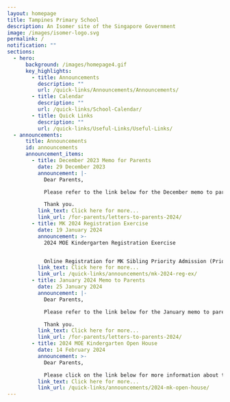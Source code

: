 ```yaml
---
layout: homepage
title: Tampines Primary School
description: An Isomer site of the Singapore Government
image: /images/isomer-logo.svg
permalink: /
notification: ""
sections:
  - hero:
      background: /images/homepage4.gif
      key_highlights:
        - title: Announcements
          description: ""
          url: /quick-links/Announcements/Announcements/
        - title: Calendar
          description: ""
          url: /quick-links/School-Calendar/
        - title: Quick Links
          description: ""
          url: /quick-links/Useful-Links/Useful-Links/
  - announcements:
      title: Announcements
      id: announcements
      announcement_items:
        - title: December 2023 Memo for Parents
          date: 29 December 2023
          announcement: |-
            Dear Parents,

            Please refer to the link below for the December memo to parents.

            Thank you.
          link_text: Click here for more...
          link_url: /for-parents/letters-to-parents-2024/
        - title: MK 2024 Registration Exercise
          date: 19 January 2024
          announcement: >-
            2024 MOE Kindergarten Registration Exercise


            Online Registration for MK Sibling Priority Admission (Priority Order 2)
          link_text: Click here for more...
          link_url: /quick-links/announcements/mk-2024-reg-ex/
        - title: January 2024 Memo to Parents
          date: 25 January 2024
          announcement: |-
            Dear Parents,

            Please refer to the link below for the January memo to parents.

            Thank you.
          link_text: Click here for more...
          link_url: /for-parents/letters-to-parents-2024/
        - title: 2024 MOE Kindergarten Open House
          date: 14 February 2024
          announcement: >-
            Dear Parents,

            Please click on the link below for more information about the MK Open House.
          link_text: Click here for more...
          link_url: /quick-links/announcements/2024-mk-open-house/
---
```


